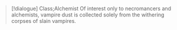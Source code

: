 >[!dialogue] Class;Alchemist
Of interest only to necromancers and alchemists, vampire dust is collected solely from the withering corpses of slain vampires.